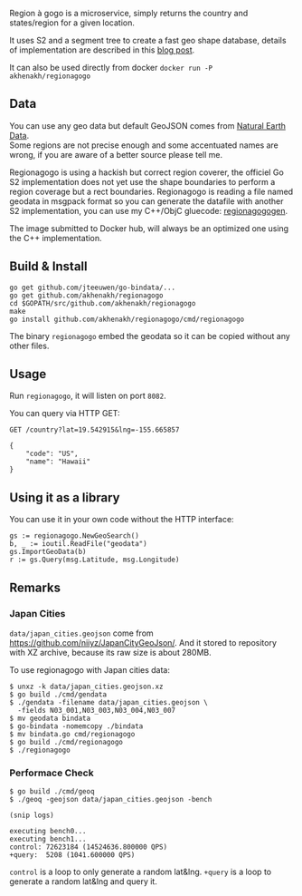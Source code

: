 Region à gogo is a microservice, simply returns the country and states/region for a given location.

It uses S2 and a segment tree to create a fast geo shape database, details of implementation are described in this [blog post](http://blog.nobugware.com/post/2016/geo_db_s2_region_polygon).

It can also be used directly from docker `docker run -P akhenakh/regionagogo`

## Data
You can use any geo data but default GeoJSON comes from [Natural Earth Data](http://www.naturalearthdata.com/).  
Some regions are not precise enough and some accentuated names are wrong, if you are aware of a better source please tell me.

Regionagogo is using a hackish but correct region coverer, the officiel Go S2 implementation does not yet use the shape boundaries to perform a region coverage but a rect boundaries.
Regionagogo is reading a file named geodata in msgpack format so you can generate the datafile with another S2 implementation, you can use my C++/ObjC gluecode: [regionagogogen](https://github.com/akhenakh/regionagogogen).  

The image submitted to Docker hub, will always be an optimized one using the C++ implementation.

## Build & Install
```
go get github.com/jteeuwen/go-bindata/...
go get github.com/akhenakh/regionagogo
cd $GOPATH/src/github.com/akhenakh/regionagogo
make
go install github.com/akhenakh/regionagogo/cmd/regionagogo
```

The binary `regionagogo` embed the geodata so it can be copied without any other files.

## Usage
Run `regionagogo`, it will listen on port `8082`.

You can query via HTTP GET:

```
GET /country?lat=19.542915&lng=-155.665857

{
    "code": "US",
    "name": "Hawaii"
}

```

## Using it as a library
You can use it in your own code without the HTTP interface:  

```
gs := regionagogo.NewGeoSearch()
b, _ := ioutil.ReadFile("geodata")
gs.ImportGeoData(b)
r := gs.Query(msg.Latitude, msg.Longitude)
```

## Remarks

### Japan Cities

`data/japan_cities.geojson` come from <https://github.com/niiyz/JapanCityGeoJson/>.
And it stored to repository with XZ archive, because its raw size is about
280MB.

To use regionagogo with Japan cities data:

    $ unxz -k data/japan_cities.geojson.xz
    $ go build ./cmd/gendata
    $ ./gendata -filename data/japan_cities.geojson \
      -fields N03_001,N03_003,N03_004,N03_007
    $ mv geodata bindata
    $ go-bindata -nomemcopy ./bindata
    $ mv bindata.go cmd/regionagogo
    $ go build ./cmd/regionagogo
    $ ./regionagogo

### Performace Check

```
$ go build ./cmd/geoq
$ ./geoq -geojson data/japan_cities.geojson -bench

(snip logs)

executing bench0...
executing bench1...
control: 72623184 (14524636.800000 QPS)
+query:  5208 (1041.600000 QPS)
```

`control` is a loop to only generate a random lat&lng.  `+query` is a loop to
generate a random lat&lng and query it.

